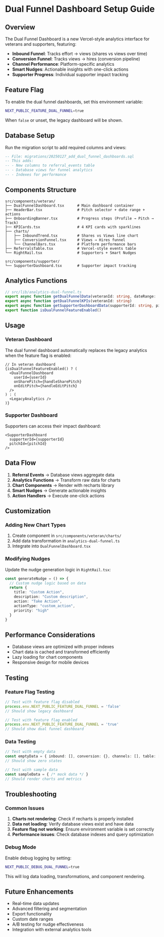 # Dual Funnel Dashboard Setup Guide

## Overview

The Dual Funnel Dashboard is a new Vercel-style analytics interface for veterans and supporters, featuring:

- **Inbound Funnel**: Tracks effort → views (shares vs views over time)
- **Conversion Funnel**: Tracks views → hires (conversion pipeline)
- **Channel Performance**: Platform-specific analytics
- **Smart Nudges**: Actionable insights with one-click actions
- **Supporter Progress**: Individual supporter impact tracking

## Feature Flag

To enable the dual funnel dashboards, set this environment variable:

```bash
NEXT_PUBLIC_FEATURE_DUAL_FUNNEL=true
```

When `false` or unset, the legacy dashboard will be shown.

## Database Setup

Run the migration script to add required columns and views:

```sql
-- File: migrations/20250127_add_dual_funnel_dashboards.sql
-- This adds:
-- - New columns to referral_events table
-- - Database views for funnel analytics
-- - Indexes for performance
```

## Components Structure

```
src/components/veteran/
├── DualFunnelDashboard.tsx      # Main dashboard container
├── HeaderBar.tsx                # Pitch selector + date range + actions
├── OnboardingBanner.tsx         # Progress steps (Profile → Pitch → Track)
├── KPICards.tsx                 # 4 KPI cards with sparklines
├── charts/
│   ├── InboundTrend.tsx         # Shares vs Views line chart
│   ├── ConversionFunnel.tsx     # Views → Hires funnel
│   └── ChannelBars.tsx          # Platform performance bars
├── ReferralsTable.tsx           # Vercel-style events table
└── RightRail.tsx                # Supporters + Smart Nudges

src/components/supporter/
└── SupporterDashboard.tsx       # Supporter impact tracking
```

## Analytics Functions

```typescript
// src/lib/analytics-dual-funnel.ts
export async function getDualFunnelData(veteranId: string, dateRange: '7d' | '30d' | '90d')
export async function getDualFunnelKPIs(veteranId: string)
export async function getSupporterDashboardData(supporterId: string, pitchId: string)
export function isDualFunnelFeatureEnabled()
```

## Usage

### Veteran Dashboard

The dual funnel dashboard automatically replaces the legacy analytics when the feature flag is enabled:

```tsx
// In veteran dashboard
{isDualFunnelFeatureEnabled() ? (
  <DualFunnelDashboard 
    userId={userId}
    onSharePitch={handleSharePitch}
    onEditPitch={handleEditPitch}
  />
) : (
  <LegacyAnalytics />
)}
```

### Supporter Dashboard

Supporters can access their impact dashboard:

```tsx
<SupporterDashboard 
  supporterId={supporterId}
  pitchId={pitchId}
/>
```

## Data Flow

1. **Referral Events** → Database views aggregate data
2. **Analytics Functions** → Transform raw data for charts
3. **Chart Components** → Render with recharts library
4. **Smart Nudges** → Generate actionable insights
5. **Action Handlers** → Execute one-click actions

## Customization

### Adding New Chart Types

1. Create component in `src/components/veteran/charts/`
2. Add data transformation in `analytics-dual-funnel.ts`
3. Integrate into `DualFunnelDashboard.tsx`

### Modifying Nudges

Update the nudge generation logic in `RightRail.tsx`:

```typescript
const generateNudge = () => {
  // Custom nudge logic based on data
  return {
    title: "Custom Action",
    description: "Custom description",
    action: "Take Action",
    actionType: "custom_action",
    priority: "high"
  }
}
```

## Performance Considerations

- Database views are optimized with proper indexes
- Chart data is cached and transformed efficiently
- Lazy loading for chart components
- Responsive design for mobile devices

## Testing

### Feature Flag Testing

```typescript
// Test with feature flag disabled
process.env.NEXT_PUBLIC_FEATURE_DUAL_FUNNEL = 'false'
// Should show legacy dashboard

// Test with feature flag enabled
process.env.NEXT_PUBLIC_FEATURE_DUAL_FUNNEL = 'true'
// Should show dual funnel dashboard
```

### Data Testing

```typescript
// Test with empty data
const emptyData = { inbound: [], conversion: {}, channels: [], table: [] }
// Should show zero states

// Test with sample data
const sampleData = { /* mock data */ }
// Should render charts and metrics
```

## Troubleshooting

### Common Issues

1. **Charts not rendering**: Check if recharts is properly installed
2. **Data not loading**: Verify database views exist and have data
3. **Feature flag not working**: Ensure environment variable is set correctly
4. **Performance issues**: Check database indexes and query optimization

### Debug Mode

Enable debug logging by setting:

```bash
NEXT_PUBLIC_DEBUG_DUAL_FUNNEL=true
```

This will log data loading, transformations, and component rendering.

## Future Enhancements

- Real-time data updates
- Advanced filtering and segmentation
- Export functionality
- Custom date ranges
- A/B testing for nudge effectiveness
- Integration with external analytics tools
